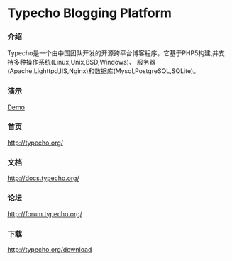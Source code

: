 Typecho Blogging Platform
=========================

### 介绍
Typecho是一个由中国团队开发的开源跨平台博客程序。它基于PHP5构建,并支持多种操作系统(Linux,Unix,BSD,Windows)、 服务器(Apache,Lighttpd,IIS,Nginx)和数据库(Mysql,PostgreSQL,SQLite)。

### 演示
[Demo](http://typecho.demo.ali-sh.goodrain.net:10080/)

### 首页
http://typecho.org/

### 文档
http://docs.typecho.org/

### 论坛
http://forum.typecho.org/

### 下载
http://typecho.org/download

